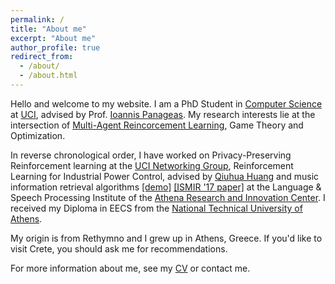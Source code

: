 ```yaml
---
permalink: /
title: "About me"
excerpt: "About me"
author_profile: true
redirect_from: 
  - /about/
  - /about.html
---
```


Hello and welcome to my website. I am a PhD Student in [Computer Science](https://www.ics.uci.edu/) at [UCI](https://uci.edu/), advised by Prof. [Ioannis Panageas](https://panageas.github.io). My research interests lie at the intersection of [Multi-Agent Reincorcement Learning](https://arxiv.org/pdf/1911.10635.pdf), Game Theory and Optimization.

In reverse chronological order, I have worked on Privacy-Preserving Reinforcement learning at the [UCI Networking Group](https://athinagroup.eng.uci.edu/), Reinforcement Learning for Industrial Power Control, advised by [Qiuhua Huang](https://energyenvironment.pnnl.gov/staff/staff_info.asp?staff_num=2957) and music information retrieval algorithms [[demo]](https://drive.google.com/file/d/1Q0xlF2VNSs6NVh8FSPA0nydCw3x_e6Nb/view) [[ISMIR '17 paper]](https://ismir2017.smcnus.org/wp-content/uploads/2017/10/135_Paper.pdf) at the Language & Speech Processing Institute of the [Athena Research and Innovation Center](https://www.athenarc.gr/en). I received my Diploma in EECS from the [National Technical University of Athens](https://ntua.gr).

My origin is from Rethymno and I grew up in Athens, Greece. If you'd like to visit Crete, you should ask me for recommendations.

For more information about me, see my [CV](https://steliostavroulakis.github.io/files/CV_Stelios-Stavroulakis.pdf) or contact me.

<!-- <img align="middle" src="https://DrSGBhat.github.io/files/sandesh.jpg?raw=true" alt="Photo" style="width: 700px; border-radius: 10px; padding: 8px 8px 8px 8px"/>  -->



